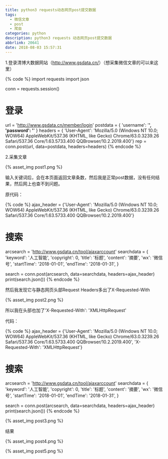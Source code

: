 ```yaml
---
title: python3 requests动态网页post提交数据
tags:
  - 微信文章
  - post
  - 爬虫
categories: python
description: python3 requests 动态网页post提交数据
abbrlink: 20641
date: 2018-08-03 15:57:31
---
```

<p>1.登录清博大数据网站（<a href="http://www.gsdata.cn/">http://www.gsdata.cn/</a>）（想采集微信文章的可以来这里）</p>

{% code %}
import requests
import json

conn = requests.session()
# 登录
url = 'http://www.gsdata.cn/member/login'
postdata = {
    'username': '******',
    'password': '******'
}
headers = {
    'User-Agent': 'Mozilla/5.0 (Windows NT 10.0; WOW64) AppleWebKit/537.36 (KHTML, like Gecko) Chrome/63.0.3239.26 Safari/537.36 Core/1.63.5733.400 QQBrowser/10.2.2019.400'}
rep = conn.post(url, data=postdata, headers=headers)
{% endcode %}

<p>2.采集文章</p>

{% asset_img post1.png %}

<p>输入关键词后，会在本页面返回文章条数，然后我是正常post数据，没有任何结果，然后网上也查不到问题。</p>

<p>原代码：</p>
{% code %}
ajax_header = {'User-Agent': 'Mozilla/5.0 (Windows NT 10.0; WOW64) AppleWebKit/537.36 (KHTML, like Gecko) Chrome/63.0.3239.26 Safari/537.36 Core/1.63.5733.400 QQBrowser/10.2.2019.400'}

# 搜索
arcsearch = 'http://www.gsdata.cn/tool/ajaxarccount'
searchdata = {
    'keyword': '人工智能',
    'copyright': 0,
    'title': '标题',
    'content': '摘要',
    'wx': '微信号',
    'startTime': '2018-01-01',
    'endTime': '2018-01-31',
}

search = conn.post(arcsearch, data=searchdata, headers=ajax_header)
print(search.json())
{% endcode %}

<p>然后我发现它与静态网页头部Request Headers多出了X-Requested-With</p>

{% asset_img post2.png %}

<p>所以我在头部也加了'X-Requested-With': 'XMLHttpRequest'</p>

<p>代码：</p>

{% code %}
ajax_header = {'User-Agent': 'Mozilla/5.0 (Windows NT 10.0; WOW64) AppleWebKit/537.36 (KHTML, like Gecko) Chrome/63.0.3239.26 Safari/537.36 Core/1.63.5733.400 QQBrowser/10.2.2019.400',
               'X-Requested-With': 'XMLHttpRequest'}

# 搜索
arcsearch = 'http://www.gsdata.cn/tool/ajaxarccount'
searchdata = {
    'keyword': '人工智能',
    'copyright': 0,
    'title': '标题',
    'content': '摘要',
    'wx': '微信号',
    'startTime': '2018-01-01',
    'endTime': '2018-01-31',
}

search = conn.post(arcsearch, data=searchdata, headers=ajax_header)
print(search.json())
{% endcode %}

{% asset_img post3.png %}

<p>结果</p>

{% asset_img post4.png %}

{% asset_img post5.png %}